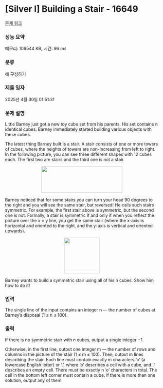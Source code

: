 # [Silver I] Building a Stair - 16649 

[문제 링크](https://www.acmicpc.net/problem/16649) 

### 성능 요약

메모리: 109544 KB, 시간: 96 ms

### 분류

해 구성하기

### 제출 일자

2025년 4월 30일 01:51:31

### 문제 설명

<p>Little Barney just got a new toy cube set from his parents. His set contains n identical cubes. Barney immediately started building various objects with these cubes.</p>

<p>The latest thing Barney built is a stair. A stair consists of one or more towers of cubes, where the heights of towers are non-increasing from left to right. In the following picture, you can see three different shapes with 12 cubes each. The first two are stairs and the third one is not a stair.</p>

<p style="text-align: center;"><img alt="" src="https://upload.acmicpc.net/7243fc1c-b5a6-4896-9477-f2f59d0b99a6/-/preview/" style="width: 266px; height: 87px;"></p>

<p>Barney noticed that for some stairs you can turn your head 90 degrees to the right and you will see the same stair, but reversed! He calls such stairs symmetric. For example, the first stair above is symmetric, but the second one is not. Formally, a stair is symmetric if and only if when you reflect the picture over the x = y line, you get the same stair (where the x-axis is horizontal and oriented to the right, and the y-axis is vertical and oriented upwards).</p>

<p style="text-align: center;"><img alt="" src="https://upload.acmicpc.net/8c33cb72-69e6-4797-9077-a6641f69a7ce/-/preview/" style="width: 116px; height: 117px;"></p>

<p>Barney wants to build a symmetric stair using all of his n cubes. Show him how to do it!</p>

### 입력 

 <p>The single line of the input contains an integer n — the number of cubes at Barney’s disposal (1 ≤ n ≤ 100).</p>

### 출력 

 <p>If there is no symmetric stair with n cubes, output a single integer −1.</p>

<p>Otherwise, in the first line, output one integer m — the number of rows and columns in the picture of the stair (1 ≤ m ≤ 100). Then, output m lines describing the stair. Each line must contain exactly m characters ‘o’ (a lowercase English letter) or ‘.’, where ‘o’ describes a cell with a cube, and ‘.’ describes an empty cell. There must be exactly n ‘o’ characters in total. The cell in the bottom left corner must contain a cube. If there is more than one solution, output any of them.</p>

